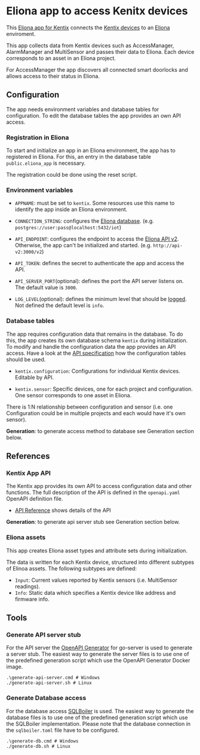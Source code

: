 # Eliona app to access Kenitx devices
This [Eliona app for Kentix](https://github.com/eliona-smart-building-assistant/kentix-app) connects the [Kentix devices](https://www.kentix.com/) to an [Eliona](https://www.eliona.io/) enviroment.

This app collects data from Kentix devices such as AccessManager, AlarmManager and MultiSensor and passes their data to Eliona. Each device corresponds to an asset in an Eliona project.

For AccessManager the app discovers all connected smart doorlocks and allows access to their status in Eliona.

## Configuration

The app needs environment variables and database tables for configuration. To edit the database tables the app provides an own API access.

### Registration in Eliona ###

To start and initialize an app in an Eliona environment, the app has to registered in Eliona. For this, an entry in the database table `public.eliona_app` is necessary.

The registration could be done using the reset script.

### Environment variables

- `APPNAME`: must be set to `kentix`. Some resources use this name to identify the app inside an Eliona environment.

- `CONNECTION_STRING`: configures the [Eliona database](https://github.com/eliona-smart-building-assistant/go-utils/tree/main/db). (e.g. `postgres://user:pass@localhost:5432/iot`)

- `API_ENDPOINT`:  configures the endpoint to access the [Eliona API v2](https://github.com/eliona-smart-building-assistant/eliona-api). Otherwise, the app can't be initialized and started. (e.g. `http://api-v2:3000/v2`)

- `API_TOKEN`: defines the secret to authenticate the app and access the API.

- `API_SERVER_PORT`(optional): defines the port the API server listens on. The default value is `3000`.

- `LOG_LEVEL`(optional): defines the minimum level that should be [logged](https://github.com/eliona-smart-building-assistant/go-utils/blob/main/log/README.md). Not defined the default level is `info`.

### Database tables ###

The app requires configuration data that remains in the database. To do this, the app creates its own database schema `kentix` during initialization. To modify and handle the configuration data the app provides an API access. Have a look at the [API specification](https://eliona-smart-building-assistant.github.io/open-api-docs/?https://raw.githubusercontent.com/eliona-smart-building-assistant/kentix-app/develop/openapi.yaml) how the configuration tables should be used.

- `kentix.configuration`: Configurations for individual Kentix devices. Editable by API.

- `kentix.sensor`: Specific devices, one for each project and configuration. One sensor corresponds to one asset in Eliona.

There is 1:N relationship between configuration and sensor (i.e. one Configuration could be in multiple projects and each would have it's own sensor).

**Generation**: to generate access method to database see Generation section below.


## References

### Kentix App API ###

The Kentix app provides its own API to access configuration data and other functions. The full description of the API is defined in the `openapi.yaml` OpenAPI definition file.

- [API Reference](https://eliona-smart-building-assistant.github.io/open-api-docs/?https://raw.githubusercontent.com/eliona-smart-building-assistant/kentix-app/develop/openapi.yaml) shows details of the API

**Generation**: to generate api server stub see Generation section below.


### Eliona assets ###

This app creates Eliona asset types and attribute sets during initialization.

The data is written for each Kentix device, structured into different subtypes of Elinoa assets. The following subtypes are defined:

- `Input`: Current values reported by Kentix sensors (i.e. MultiSensor readings).
- `Info`: Static data which specifies a Kentix device like address and firmware info.

## Tools

### Generate API server stub ###

For the API server the [OpenAPI Generator](https://openapi-generator.tech/docs/generators/openapi-yaml) for go-server is used to generate a server stub. The easiest way to generate the server files is to use one of the predefined generation script which use the OpenAPI Generator Docker image.

```
.\generate-api-server.cmd # Windows
./generate-api-server.sh # Linux
```

### Generate Database access ###

For the database access [SQLBoiler](https://github.com/volatiletech/sqlboiler) is used. The easiest way to generate the database files is to use one of the predefined generation script which use the SQLBoiler implementation. Please note that the database connection in the `sqlboiler.toml` file have to be configured.

```
.\generate-db.cmd # Windows
./generate-db.sh # Linux
```
